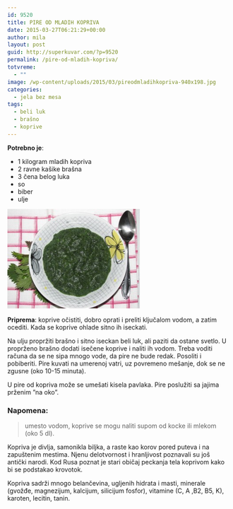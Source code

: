 ```yaml
---
id: 9520
title: PIRE OD MLADIH KOPRIVA
date: 2015-03-27T06:21:29+00:00
author: mila
layout: post
guid: http://superkuvar.com/?p=9520
permalink: /pire-od-mladih-kopriva/
totvreme:
  - ""
image: /wp-content/uploads/2015/03/pireodmladihkopriva-940x198.jpg
categories:
  - jela bez mesa
tags:
  - beli luk
  - brašno
  - koprive
---
```

**Potrebno je**:  
* 1 kilogram mladih kopriva  
* 2 ravne kašike brašna  
* 3 čena belog luka  
* so  
* biber  
* ulje

[<img class="alignnone size-medium wp-image-9570" src="/wp-content/uploads/2015/03/pireodmladihkopriva-300x225.jpg" alt="pireodmladihkopriva" width="300" height="225" />](/wp-content/uploads/2015/03/pireodmladihkopriva-e1430745927247.jpg)

**Priprema**: koprive očistiti, dobro oprati i preliti ključalom vodom, a zatim ocediti. Kada se koprive ohlade sitno ih iseckati.

Na ulju propržiti brašno i sitno iseckan beli luk, ali paziti da ostane svetlo. U proprženo brašno dodati isečene koprive i naliti ih vodom. Treba voditi računa da se ne sipa mnogo vode, da pire ne bude redak. Posoliti i pobiberiti. Pire kuvati na umerenoj vatri, uz povremeno mešanje, dok se ne zgusne (oko 10-15 minuta).

U pire od kopriva može se umešati kisela pavlaka. Pire poslužiti sa jajima prženim &#8221;na oko&#8221;.

### Napomena:
> umesto vodom, koprive se mogu naliti supom od kocke ili mlekom (oko 5 dl).

Kopriva je divlja, samonikla biljka, a raste kao korov pored puteva i na zapuštenim mestima. Njenu delotvornost i hranljivost poznavali su još antički narodi. Kod Rusa poznat je stari običaj peckanja tela koprivom kako bi se podstakao krovotok.

Kopriva sadrži mnogo belančevina, ugljenih hidrata i masti, minerale (gvožđe, magnezijum, kalcijum, silicijum fosfor), vitamine (C, A ,B2, B5, K), karoten, lecitin, tanin.